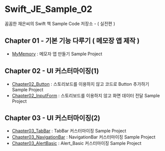 # Swift_JE_Sample_02
꼼꼼한 재은씨의 Swift 책 Sample Code 저장소 - ( 실전편 )

## Chapter 01 - 기본 기능 다루기 ( 메모장 앱 제작 ) 
- [MyMemory](https://github.com/hkdong0694/Swift_JE_Sample_02/tree/master/MyMemory_01/MyMemory_01) : 메모자 앱 만들기 Sample Project

## Chapter 02 - UI 커스터마이징(1)
- [Chapter02_Button](https://github.com/hkdong0694/Swift_JE_Sample_02/tree/master/Chapter02_Button/Chapter02_Button) : 스토리보드를 이용하지 않고 코드로 Button 추가하기 Sample Project
- [Chapter02_InputForm](https://github.com/hkdong0694/Swift_JE_Sample_02/tree/master/Chapter02_InputForm/Chapter02_InputForm) : 스토리보드를 이용하지 않고 화면 데이터 전달 Sample Project

## Chapter 03 - UI 커스터마이징(2)
- [Chapter03_TabBar](https://github.com/hkdong0694/Swift_JE_Sample_02/tree/master/Chapter03_TabBar/Chapter03_TabBar) : TabBar 커스터마이징 Sample Project
- [Chapter03_NavigationBar](https://github.com/hkdong0694/Swift_JE_Sample_02/tree/master/Chapter03_NavigationBar/Chapter03_NavigationBar) : NavigationBar 커스터마이징 Sample Project
- [Chapter03_AlertBasic](https://github.com/hkdong0694/Swift_JE_Sample_02/tree/master/Chapter03_AlertBasic/Chapter03_AlertBasic) : Alert_Basic 커스터마이징 Sample Project


